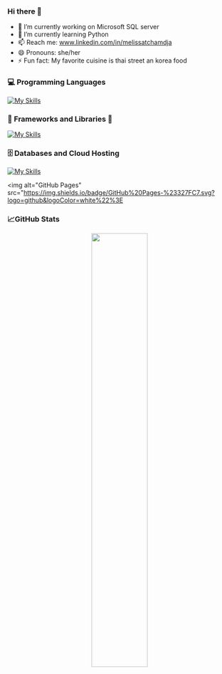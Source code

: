 ### Hi there 👋

<!--
**Priscelle/Priscelle** is a ✨ _special_ ✨ repository because its `README.md` (this file) appears on your GitHub profile.

Here are some ideas to get you started:-->

- 🔭 I’m currently working on Microsoft SQL server
- 🌱 I’m currently learning Python
- 📫 Reach me: www.linkedin.com/in/melissatchamdja
- 😄 Pronouns: she/her
- ⚡ Fun fact: My favorite cuisine is thai street an korea food



### 💻 Programming Languages


[![My Skills](https://skillicons.dev/icons?i=html,css,python,js,cs,php)](https://skillicons.dev)


### 🧰 Frameworks and Libraries 👋

[![My Skills](https://skillicons.dev/icons?i=symfony,bootstrap,figma)](https://skillicons.dev)


### 🗄️ Databases and Cloud Hosting 
 
[![My Skills](https://skillicons.dev/icons?i=mysql)](https://skillicons.dev)

<img alt="GitHub Pages" src="https://img.shields.io/badge/GitHub%20Pages-%23327FC7.svg?logo=github&logoColor=white%22%3E


### 📈GitHub Stats

<p align="center">
  <a href="https://github.com/Melisha14/%22%3E
  <img width="50%" src="https://github-readme-stats.vercel.app/api/top-langs/?username=Priscelle&langs_count=6&theme=white&layout=compact&hide_border=true" alt="Melisha14 :: Top Langs" /></a>
</p>
<p align="center">
  <a href="https://github.com/Melisha14/%22%3E
  <img width="50%" src="https://github-readme-stats.vercel.app/api?username=Priscelle&show_icons=true&theme=white&hide_border=true%22/%3E<br>
</p>
<p align="center">
  <img width="50%" src="https://github-readme-streak-stats.herokuapp.com/?user=Priscelle
  &theme=white&hide_border=true" />
  </a>
</p>

<!--< h2 align="center">📈 My current activity graph</h2>
<a href="https://github.com/ridoineel/github-readme-activity-graph%22%3E<img alt="azzar's Activity Graph" src="https://activity-graph.herokuapp.com/graph/?username=Melisha14&bg_color=000&color=fff&line=00E676&point=fff&hide_border=true" /></a> -->
